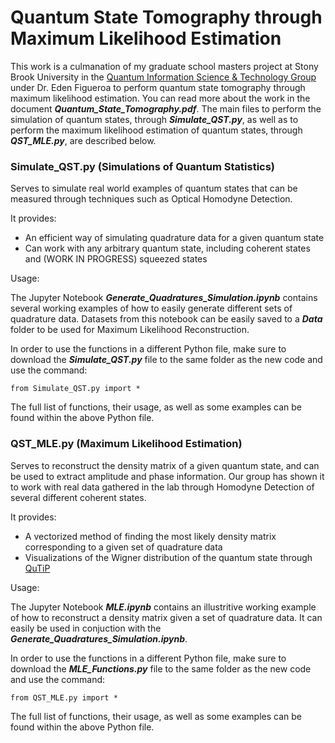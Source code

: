 # Quantum State Tomography through Maximum Likelihood Estimation

This work is a culmanation of my graduate school masters project at Stony Brook University in the [Quantum Information Science & Technology Group](http://qit.physics.sunysb.edu/wordpress/) under Dr. Eden Figueroa to perform quantum state tomography through maximum likelihood estimation. You can read more about the work in the document ***Quantum_State_Tomography.pdf***. The main files to perform the simulation of quantum states, through ***Simulate_QST.py***, as well as to perform the maximum likelihood estimation of quantum states, through ***QST_MLE.py***, are described below.

### Simulate_QST.py (Simulations of Quantum Statistics)

Serves to simulate real world examples of quantum states that can be measured through techniques such as Optical Homodyne Detection.

It provides:

- An efficient way of simulating quadrature data for a given quantum state
- Can work with any arbitrary quantum state, including coherent states and (WORK IN PROGRESS) squeezed states

Usage:

The Jupyter Notebook ***Generate_Quadratures_Simulation.ipynb*** contains several working examples of how to easily generate different sets of quadrature data. Datasets from this notebook can be easily saved to a ***Data*** folder to be used for Maximum Likelihood Reconstruction. 

In order to use the functions in a different Python file, make sure to download the ***Simulate_QST.py*** file to the same folder as the new code and use the command:

    from Simulate_QST.py import *

The full list of functions, their usage, as well as some examples can be found within the above Python file.

### QST_MLE.py (Maximum Likelihood Estimation)

Serves to reconstruct the density matrix of a given quantum state, and can be used to extract amplitude and phase information. Our group has shown it to work with real data gathered in the lab through Homodyne Detection of several different coherent states.

It provides:

- A vectorized method of finding the most likely density matrix corresponding to a given set of quadrature data
- Visualizations of the Wigner distribution of the quantum state through [QuTiP](https://qutip.org/docs/4.0.2/guide/guide-visualization.html)

Usage:

The Jupyter Notebook ***MLE.ipynb*** contains an illustritive working example of how to reconstruct a density matrix given a set of quadrature data. It can easily be used in conjuction with the ***Generate_Quadratures_Simulation.ipynb***. 

In order to use the functions in a different Python file, make sure to download the ***MLE_Functions.py*** file to the same folder as the new code and use the command:

    from QST_MLE.py import *
    
The full list of functions, their usage, as well as some examples can be found within the above Python file.
